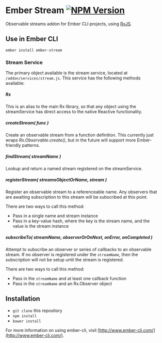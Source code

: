 # Ember Stream [![NPM Version](https://img.shields.io/npm/v/ember-stream.svg?style=flat-square)](https://www.npmjs.com/package/ember-stream)

Observable streams addon for Ember CLI projects, using [RxJS](https://github.com/Reactive-Extensions/RxJS).

## Use in Ember CLI

    ember install ember-stream

### Stream Service

The primary object available is the stream service, located at `/addon/services/stream.js`. This service has the following methods available:

##### Rx

This is an alias to the main Rx library, so that any object using the streamService has direct access to the native Reactive functionality.

##### createStream( func )

Create an observable stream from a function definition. This currently just wraps *Rx.Observable.create()*, but in the future will support more Ember-friendly patterns.

##### findStream( streamName )

Lookup and return a named stream registered on the streamService.

##### registerStream( streamsObjectOrName, stream )

Register an observable stream to a referenceable name. Any observers that are awaiting subscription to this stream will be subscribed at this point.

There are two ways to call this method:

- Pass in a single name and stream instance
- Pass in a key-value hash, where the key is the stream name, and the value is the stream instance

##### subscribeTo( streamName, observerOrOnNext, onError, onCompleted )

Attempt to subscribe an observer or series of callbacks to an observable stream. If no observer is registered under the `streamName`, then the subscription will not be setup until the stream is registered.

There are two ways to call this method:

- Pass in the `streamName` and at least one callback function
- Pass in the `streamName` and an Rx.Observer object

## Installation

- `git clone` this repository
- `npm install`
- `bower install`

For more information on using ember-cli, visit [http://www.ember-cli.com/](http://www.ember-cli.com/).
